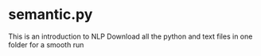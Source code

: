 # semantic.py
This is an introduction to NLP
Download all the python and text files in one folder for a smooth run
